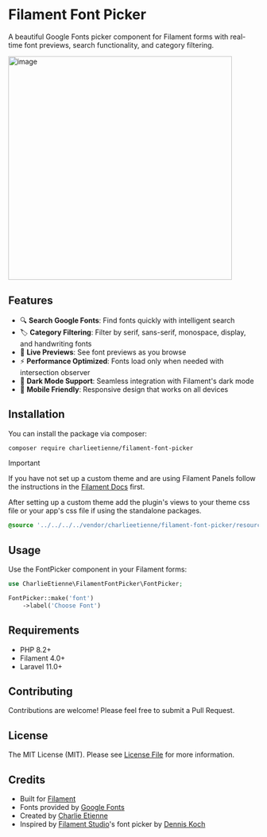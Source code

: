 # Filament Font Picker

A beautiful Google Fonts picker component for Filament forms with real-time font previews, search functionality, and category filtering.

<img width="450" alt="image" src="https://github.com/user-attachments/assets/e2de5634-f7af-4e0d-bf38-d6044da191e0" />

## Features

- 🔍 **Search Google Fonts**: Find fonts quickly with intelligent search
- 🏷️ **Category Filtering**: Filter by serif, sans-serif, monospace, display, and handwriting fonts  
- 👀 **Live Previews**: See font previews as you browse
- ⚡ **Performance Optimized**: Fonts load only when needed with intersection observer
- 🌙 **Dark Mode Support**: Seamless integration with Filament's dark mode
- 📱 **Mobile Friendly**: Responsive design that works on all devices

## Installation

You can install the package via composer:

```bash
composer require charlieetienne/filament-font-picker
```

> [!IMPORTANT]
> If you have not set up a custom theme and are using Filament Panels follow the instructions in the [Filament Docs](https://filamentphp.com/docs/4.x/styling/overview#creating-a-custom-theme) first.

After setting up a custom theme add the plugin's views to your theme css file or your app's css file if using the standalone packages.

```css
@source '../../../../vendor/charlieetienne/filament-font-picker/resources/**/*.blade.php';
```

## Usage

Use the FontPicker component in your Filament forms:

```php
use CharlieEtienne\FilamentFontPicker\FontPicker;

FontPicker::make('font')
    ->label('Choose Font')
```

## Requirements

- PHP 8.2+
- Filament 4.0+
- Laravel 11.0+

## Contributing

Contributions are welcome! Please feel free to submit a Pull Request.

## License

The MIT License (MIT). Please see [License File](LICENSE.md) for more information.

## Credits

- Built for [Filament](https://filamentphp.com)
- Fonts provided by [Google Fonts](https://fonts.google.com)
- Created by [Charlie Etienne](https://github.com/charlieetienne)
- Inspired by [Filament Studio](https://filamentstudio.dev/)'s font picker by [Dennis Koch](https://github.com/sponsors/pxlrbt)
